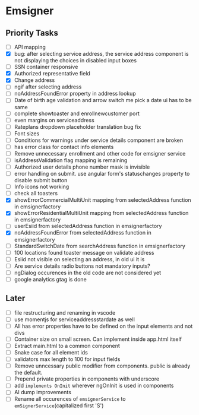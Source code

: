 # Emsigner

## Priority Tasks

- [ ] API mapping
- [x] bug: after selecting service address, the service address component is not displaying the choices in disabled input boxes
- [ ] SSN container responsive
- [x] Authorized representative field
- [x] Change address
- [ ] ngif after selecting address
- [ ] noAddressFoundError property in address lookup
- [ ] Date of birth age validation and arrow switch me pick a date ui has to be same
- [ ] complete showtoaster and enrollnewcustomer port
- [ ] even margins on serviceaddress
- [ ] Rateplans dropdown placeholder translation bug fix
- [ ] Font sizes
- [ ] Conditions for warnings under service details component are broken
- [ ] has error class for contact info elements
- [ ] Remove unnecessary enrollment and other code for emsigner service
- [ ] isAddressValidation flag mapping is remaining
- [ ] Authorized user details phone number mask is invisible
- [ ] error handling on submit. use angular form's statuschanges property to disable submit button
- [ ] Info icons not working
- [ ] check all toasters
- [x] showErrorCommercialMultiUnit mapping from selectedAddress function in emsignerfactory
- [x] showErrorResidentialMultiUnit mapping from selectedAddress function in emsignerfactory
- [ ] userEsiid from selectedAddress function in emsignerfactory
- [x] noAddressFoundError from selectedAddress function in emsignerfactory
- [ ] StandardSwitchDate from searchAddress function in emsignerfactory
- [ ] 100 locations found toaster message on validate address
- [ ] Esiid not visible on selecting an address, in old ui it is
- [ ] Are service details radio buttons not mandatory inputs?
- [ ] ngDialog occurences in the old code are not considered yet
- [ ] google analytics gtag is done

## Later

- [ ] file restructuring and renaming in vscode
- [ ] use momentjs for serviceaddressstardate as well
- [ ] All has error properties have to be defined on the input elements and not divs
- [ ] Container size on small screen. Can implement inside app.html itself
- [ ] Extract main.html to a common component
- [ ] Snake case for all element ids
- [ ] validators max length to 100 for input fields
- [ ] Remove unncessary public modifier from components. public is already the default.
- [ ] Prepend private properties in components with underscore
- [ ] add `implements OnInit` wherever ngOnInit is used in components
- [ ] AI dump improvements
- [ ] Rename all occurences of `emsignerService` to `emSignerService`(capitalized first 'S')
